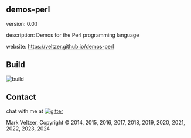 ## demos-perl

version: 0.0.1

description: Demos for the Perl programming language

website: https://veltzer.github.io/demos-perl

## Build

![build](https://github.com/veltzer/demos-perl/workflows/build/badge.svg)


## Contact

chat with me at [![gitter](https://badges.gitter.im/Join%20Chat.svg)](https://gitter.im/veltzer/mark.veltzer)

Mark Veltzer, Copyright © 2014, 2015, 2016, 2017, 2018, 2019, 2020, 2021, 2022, 2023, 2024
